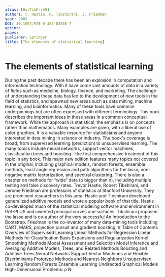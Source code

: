 ```yaml
---
alias: [HasTibFri09]
authors: T. Hastie, R. Tibshirani, J. Friedman
year: 2009
DOI: 10.1007/978-0-387-84858-7
eprint: 
pages: 
publisher: Springer
title: [The elements of statistical learning]
---
```


# The elements of statistical learning

During the past decade there has been an explosion in computation and information technology. With it have come vast amounts of data in a variety of fields such as medicine, biology, finance, and marketing. The challenge of understanding these data has led to the development of new tools in the field of statistics, and spawned new areas such as data mining, machine learning, and bioinformatics. Many of these tools have common underpinnings but are often expressed with different terminology. This book describes the important ideas in these areas in a common conceptual framework. While the approach is statistical, the emphasis is on concepts rather than mathematics. Many examples are given, with a liberal use of color graphics. It is a valuable resource for statisticians and anyone interested in data mining in science or industry. The book's coverage is broad, from supervised learning (prediction) to unsupervised learning. The many topics include neural networks, support vector machines, classification trees and boosting—the first comprehensive treatment of this topic in any book. This major new edition features many topics not covered in the original, including graphical models, random forests, ensemble methods, least angle regression and path algorithms for the lasso, non-negative matrix factorization, and spectral clustering. There is also a chapter on methods for “wide” data (p bigger than n), including multiple testing and false discovery rates. Trevor Hastie, Robert Tibshirani, and Jerome Friedman are professors of statistics at Stanford University. They are prominent researchers in this area: Hastie and Tibshirani developed generalized additive models and wrote a popular book of that title. Hastie co-developed much of the statistical modeling software and environment in R/S-PLUS and invented principal curves and surfaces. Tibshirani proposed the lasso and is co-author of the very successful An Introduction to the Bootstrap. Friedman is the co-inventor of many data-mining tools including CART, MARS, projection pursuit and gradient boosting. # Table of Contents Overview of Supervised Learning Linear Methods for Regression Linear Methods for Classification Basis Expansions and Regularization Kernel Smoothing Methods Model Assessment and Selection Model Inference and Averaging Additive Models, Trees, and Related Methods Boosting and Additive Trees Neural Networks Support Vector Machines and Flexible Discriminants Prototype Methods and Nearest-Neighbors Unsupervised Learning Random Forests Ensemble Learning Undirected Graphical Models High-Dimensional Problems: p N
